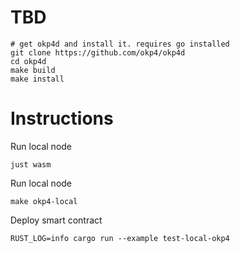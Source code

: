 # TBD


```shell
# get okp4d and install it. requires go installed
git clone https://github.com/okp4/okp4d
cd okp4d
make build
make install
```

# Instructions

Run local node
```
just wasm
```

Run local node
```
make okp4-local
```

Deploy smart contract
```
RUST_LOG=info cargo run --example test-local-okp4
```

